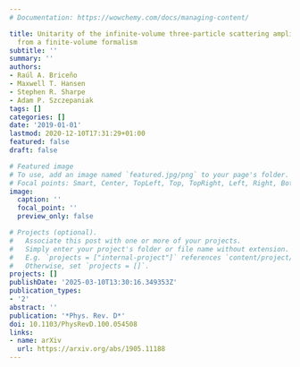 ```yaml
---
# Documentation: https://wowchemy.com/docs/managing-content/

title: Unitarity of the infinite-volume three-particle scattering amplitude arising
  from a finite-volume formalism
subtitle: ''
summary: ''
authors:
- Raúl A. Briceño
- Maxwell T. Hansen
- Stephen R. Sharpe
- Adam P. Szczepaniak
tags: []
categories: []
date: '2019-01-01'
lastmod: 2020-12-10T17:31:29+01:00
featured: false
draft: false

# Featured image
# To use, add an image named `featured.jpg/png` to your page's folder.
# Focal points: Smart, Center, TopLeft, Top, TopRight, Left, Right, BottomLeft, Bottom, BottomRight.
image:
  caption: ''
  focal_point: ''
  preview_only: false

# Projects (optional).
#   Associate this post with one or more of your projects.
#   Simply enter your project's folder or file name without extension.
#   E.g. `projects = ["internal-project"]` references `content/project/deep-learning/index.md`.
#   Otherwise, set `projects = []`.
projects: []
publishDate: '2025-03-10T13:30:16.349353Z'
publication_types:
- '2'
abstract: ''
publication: '*Phys. Rev. D*'
doi: 10.1103/PhysRevD.100.054508
links:
- name: arXiv
  url: https://arxiv.org/abs/1905.11188
---
```

